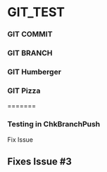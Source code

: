 # GIT_TEST
### GIT COMMIT
### GIT BRANCH

### GIT Humberger
### GIT Pizza
=======
### Testing in ChkBranchPush
Fix Issue
## Fixes Issue #3

